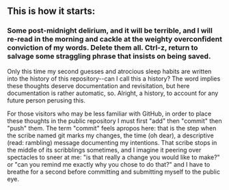 ## This is how it starts:
### Some post-midnight delirium, and it will be terrible, and I will re-read in the morning and cackle at the weighty overconfident conviction of my words. Delete them all. Ctrl-z, return to salvage some straggling phrase that insists on being saved.
Only this time my second guesses and atrocious sleep habits are written into the history of this repository--can I call this a history? The word implies these thoughts deserve documentation and revisitation, but here documentation is rather automatic, so. Alright, a history, to account for any future person perusing this.

For those visitors who may be less familiar with GitHub, in order to place these thoughts in the public repository I must first "add" then "commit" then "push" them. The term "commit" feels apropos here: that is the step when the scribe named git marks my changes, the time (oh dear), a descriptive (read: rambling) message documenting my intentions. That scribe stops in the middle of its scribblings sometimes, and I imagine it peering over spectacles to sneer at me: "is that really a change you would like to make?" or "can you remind me exactly why you chose to do that?" and I have to breathe for a second before committing and submitting myself to the public eye.
